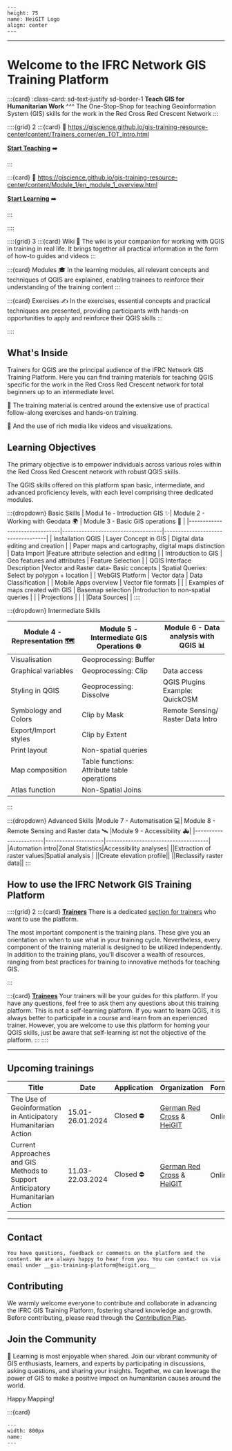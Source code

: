 ```{figure} /fig/HeiGIT_Logo_base.svg
---
height: 75 
name: HeiGIT Logo
align: center
---
```
___
# Welcome to the IFRC Network GIS Training Platform
 

:::{card}
:class-card: sd-text-justify sd-border-1
__Teach GIS for Humanitarian Work__
^^^
The One-Stop-Shop for teaching Geoinformation System (GIS) skills for the work in the Red Cross Red Crescent Network
:::


::::{grid} 2
:::{card}
:link: https://giscience.github.io/gis-training-resource-center/content/Trainers_corner/en_TOT_intro.html

__[Start Teaching](https://giscience.github.io/gis-training-resource-center/content/Trainers_corner/en_TOT_intro.html)__ ➡️

:::

:::{card}
:link: https://giscience.github.io/gis-training-resource-center/content/Module_1/en_module_1_overview.html

__[Start Learning](https://giscience.github.io/gis-training-resource-center/content/Module_1/en_module_1_overview.html)__ ➡️

:::

::::

::::{grid} 3
:::{card} Wiki 📖
The wiki is your companion for working with QGIS in training in real life. It brings together all practical information in the form of how-to guides and videos
:::

:::{card} Modules 🎓
In the learning modules, all relevant concepts and techniques of QGIS are explained, enabling trainees to reinforce their understanding of the training content
:::

:::{card} Exercises ✍️
In the exercises, essential concepts and practical techniques are presented, providing participants with hands-on opportunities to apply and reinforce their QGIS skills
:::

::::

## What's Inside

Trainers for QGIS are the principal audience of the IFRC Network GIS Training Platform. Here you can find training materials for teaching QGIS specific for the work in the Red Cross Red Crescent network for total beginners up to an intermediate level.

🙌 The training material is centred around the extensive use of practical follow-along exercises and hands-on training. 

🎥 And the use of rich media like videos and visualizations. 

## Learning Objectives

The primary objective is to empower individuals across various roles within the Red Cross Red Crescent network with robust QGIS skills. 

The QGIS skills offered on this platform span basic, intermediate, and advanced proficiency levels, with each level comprising three dedicated modules.

:::{dropdown} Basic Skills
| Modul 1e -  Introduction GIS ✨| Module 2 - Working with Geodata 🌍 | Module 3 - Basic GIS operations 📍 |
|-------------------------------|------------------------------------|-----------------------------------|
| Installation QGIS            | Layer Concept in GIS    |        Digital data editing  and creation   |
| Paper maps and cartography, digital maps distinction |  Data Import |Feature attribute selection and editing |
| Introduction to GIS  | Geo features and attributes | Feature Selection      |
| QGIS Interface Description |Vector and Raster data- Basic concepts | Spatial Queries: Select by polygon + location                                |
|     WebGIS Platform  | Vector data |   Data  Classification  |
| Mobile Apps overview | Vector file formats  |    |
|   Examples of maps created with GIS | Basemap selection |Introduction to non-spatial queries |
|   |  Projections    |    |
|  |Data Sources|   |
::::
  
:::{dropdown} Intermediate Skills

|Module 4 - Representation 🗺️ |  Module 5 - Intermediate GIS Operations 🌐| Module 6 - Data analysis with QGIS 📊  |
|-----------------------|---------------------|-------------------------------------|
|Visualisation | Geoprocessing: Buffer||
|Graphical variables| Geoprocessing: Clip | Data access   |
|Styling in QGIS | Geoprocessing: Dissolve   | QGIS Plugins Example: QuickOSM  |
|Symbology and Colors |Clip by Mask|Remote Sensing/ Raster Data Intro|
|Export/Import styles|Clip by Extent  |||
|Print layout|Non-spatial queries ||
|Map composition|Table functions: Attribute table operations||
|Atlas function|Non-Spatial Joins  ||
:::

:::{dropdown} Advanced Skills
|Module 7 - Automatisation 💻| Module 8 - Remote Sensing and Raster data 🛰️ |Module 9 - Accessibility 🚑|
|-----------------------|---------------------|-------------------------------------|
|Automation intro|Zonal Statistics|Accessibility analyses|
||Extraction of raster values|Spatial analysis |
||Create elevation profile||
||Reclassify raster data||
:::


## How to use the IFRC Network GIS Training Platform


::::{grid} 2
:::{card} __[Trainers](/content/Trainers_corner/en_TOT_intro.md)__ 
There is a dedicated [section for trainers](/content/Trainers_corner/en_how_to_training.md) who want to use the platform.

The most important component is the training plans. These give you an orientation on when to use what in your training cycle.
Nevertheless, every component of the training material is designed to be utilized independently. In addition to the training plans, you'll discover a wealth of resources, ranging from best practices for training to innovative methods for teaching GIS.   

:::

:::{card} __[Trainees](https://giscience.github.io/gis-training-resource-center/content/Module_1/en_module_1_overview.html)__ 
Your trainers will be your guides for this platform. If you have any questions, feel free to ask them any questions about this training platform.
This is not a self-learning platform. If you want to learn QGIS, it is always better to participate in a course and learn from an experienced trainer. However, you are welcome to use this platform for homing your QGIS skills, just be aware that self-learning ist not the objective of the platform.
:::
::::
___

## Upcoming trainings

| Title | Date | Application | Organization | Format | Language | Skill Level | Info |
|-------|------|--------------|--------------|--------|----------|-------------|------|
|The Use of Geoinformation in Anticipatory Humanitarian Action|15.01-26.01.2024|Closed ⛔ |[German Red Cross](https://www.drk.de/) & [HeiGIT](https://heigit.org/)|Online|Englisch|Basic|[Info](https://aha-trainings.de/courses/the-use-of-geoinformation-in-anticipatory-humanitarian)|
|Current Approaches and GIS Methods to Support Anticipatory Humanitarian Action|11.03-22.03.2024|Closed ⛔ |[German Red Cross](https://www.drk.de/) & [HeiGIT](https://heigit.org/)|Online|Englisch|Intermidate|[Info](https://aha-trainings.de/courses/current-approaches-and-gis-methods)|

___

## Contact

```{admonition} Contact the IFRC GIS Training Platform Team
You have questions, feedback or comments on the platform and the content. We are always happy to hear from you. You can contact us via email under __gis-training-platform@heigit.org__
```

## Contributing

We warmly welcome everyone to contribute and collaborate in advancing the IFRC GIS Training Platform, fostering shared knowledge and growth. Before contributing, please read through the [Contribution Plan](https://giscience.github.io/gis-training-resource-center/content/contribution_plan.html).

## Join the Community

🤝 Learning is most enjoyable when shared. Join our vibrant community of GIS enthusiasts, learners, and experts by participating in discussions, asking questions, and sharing your insights. Together, we can leverage the power of GIS to make a positive impact on humanitarian causes around the world.


Happy Mapping!

:::{card}

```{figure} /fig/Training_Somalia.JPG
---
width: 800px
name: 
---

```
